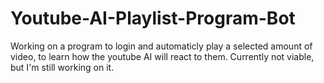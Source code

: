 # Youtube-AI-Playlist-Program-Bot
Working on a program to login and automaticly play a selected amount of video, to learn how the youtube AI will react to them.
Currently not viable, but I'm still working on it.
